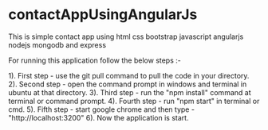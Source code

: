 # contactAppUsingAngularJs
This is simple contact app using html css bootstrap javascript angularjs nodejs mongodb and express


For running this application follow the below steps :-

1). First step - use the git pull command to pull the code in your directory.
2). Second step - open the command prompt in windows and terminal in ubuntu at that directory.
3). Third step - run the "npm install" command at terminal or command prompt.
4). Fourth step - run "npm start" in terminal or cmd.
5). Fifth step - start google chrome and then type - "http://localhost:3200" 
6). Now the application is start.